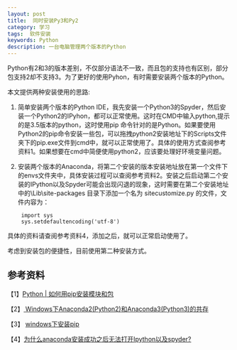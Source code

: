 ```yaml
---
layout: post
title:  同时安装Py3和Py2
category: 学习
tags:  软件安装	        
keywords: Python
description: 一台电脑管理两个版本的Python
---
```


Python有2和3的版本差别，不仅部分语法不一致，而且包的支持也有区别，部分包支持2却不支持3。为了更好的使用Pyhon，有时需要安装两个版本的Python。

本文提供两种安装使用的思路:

1. 简单安装两个版本的Python IDE，我先安装一个Python3的Spyder，然后安装一个Python2的IPyhon，都可以正常使用。这时在CMD中输入python,提示的是3.5版本的python，这时使用pip 命令针对的是Python。如果要使用Python2的pip命令安装一些包，可以拖拽python2安装地址下的Scripts文件夹下的pip.exe文件到cmd中，就可以正常使用了。具体的使用方式查阅参考资料1。如果想要在cmd中简便使用python2，应该要处理好环境变量问题。

2. 安装两个版本的Anaconda，将第二个安装的版本安装地址放在第一个文件下的envs文件夹中，具体安装过程可以查阅参考资料2。安装之后启动第二个安装的IPython以及Spyder可能会出现闪退的现象，这时需要在第二个安装地址中的\Lib\site-packages 目录下添加一个名为 sitecustomize.py 的文件，文件内容为：

        import sys  
        sys.setdefaultencoding('utf-8')
具体的资料请查阅参考资料4，添加之后，就可以正常启动使用了。

考虑到安装包的便捷性，目前使用第二种安装方式。


## 参考资料

【1】[Python | 如何用pip安装模块和包](http://jingyan.baidu.com/article/466506583fec5af549e5f825.html)

【2】[ Windows下Anaconda2(Python2)和Anaconda3(Python3)的共存](http://blog.csdn.net/lixintong1992/article/details/52971936)

【3】 [windows下安装pip](http://jingyan.baidu.com/article/b907e627a072a846e6891c5a.html)

【4】[为什么anaconda安装成功之后无法打开Ipython以及spyder?](https://www.zhihu.com/question/48724738/answer/122293041)